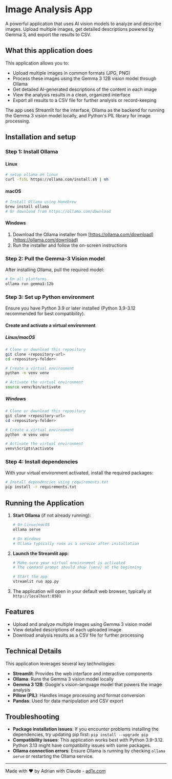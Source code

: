 # Image Analysis App

A powerful application that uses AI vision models to analyze and describe images. Upload multiple images, get detailed descriptions powered by Gemma 3, and export the results to CSV.

## What this application does

This application allows you to:

- Upload multiple images in common formats (JPG, PNG)
- Process these images using the Gemma 3 12B vision model through Ollama
- Get detailed AI-generated descriptions of the content in each image
- View the analysis results in a clean, organized interface
- Export all results to a CSV file for further analysis or record-keeping

The app uses Streamlit for the interface, Ollama as the backend for running the Gemma 3 vision model locally, and Python's PIL library for image processing.

## Installation and setup

### Step 1: Install Ollama

#### Linux
```bash
# setup ollama on linux 
curl -fsSL https://ollama.com/install.sh | sh
```

#### macOS
```bash
# Install Ollama using Homebrew
brew install ollama
# Or download from https://ollama.com/download
```

#### Windows
1. Download the Ollama installer from [https://ollama.com/download](https://ollama.com/download)
2. Run the installer and follow the on-screen instructions

### Step 2: Pull the Gemma-3 Vision model

After installing Ollama, pull the required model:
```bash
# On all platforms
ollama run gemma3:12b
```

### Step 3: Set up Python environment

Ensure you have Python 3.9 or later installed (Python 3.9-3.12 recommended for best compatibility).

#### Create and activate a virtual environment

##### Linux/macOS
```bash
# Clone or download this repository
git clone <repository-url>
cd <repository-folder>

# Create a virtual environment
python -m venv venv

# Activate the virtual environment
source venv/bin/activate
```

##### Windows
```powershell
# Clone or download this repository
git clone <repository-url>
cd <repository-folder>

# Create a virtual environment
python -m venv venv

# Activate the virtual environment
venv\Scripts\activate
```

### Step 4: Install dependencies

With your virtual environment activated, install the required packages:
```bash
# Install dependencies using requirements.txt
pip install -r requirements.txt
```

## Running the Application

1. **Start Ollama** (if not already running):
   ```bash
   # On Linux/macOS
   ollama serve
   
   # On Windows
   # Ollama typically runs as a service after installation
   ```

2. **Launch the Streamlit app**:
   ```bash
   # Make sure your virtual environment is activated
   # The command prompt should show (venv) at the beginning
   
   # Start the app
   streamlit run app.py
   ```

3. The application will open in your default web browser, typically at `http://localhost:8501`

## Features

- Upload and analyze multiple images using Gemma 3 vision model
- View detailed descriptions of each uploaded image
- Download analysis results as a CSV file for further processing

## Technical Details

This application leverages several key technologies:

- **Streamlit**: Provides the web interface and interactive components
- **Ollama**: Runs the Gemma 3 vision model locally 
- **Gemma 3 12B**: Google's vision-language model that powers the image analysis
- **Pillow (PIL)**: Handles image processing and format conversion
- **Pandas**: Used for data manipulation and CSV export

## Troubleshooting

- **Package installation issues**: If you encounter problems installing the dependencies, try updating pip first: `pip install --upgrade pip`
- **Compatibility issues**: This application works best with Python 3.9-3.12. Python 3.13 might have compatibility issues with some packages.
- **Ollama connection errors**: Ensure Ollama is running by checking `ollama serve` or restarting the Ollama service.

---

Made with ❤️ by Adrian with Claude - [ad1x.com](https://ad1x.com)
